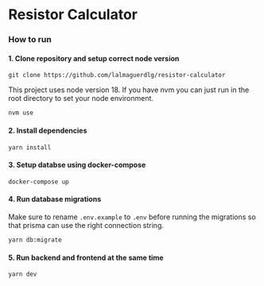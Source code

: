 # Resistor Calculator

### How to run

#### 1. Clone repository and setup correct node version


```
git clone https://github.com/lalmaguerdlg/resistor-calculator
```

This project uses node version 18. If you have nvm you can just run in the root directory to set your node environment.

```
nvm use
```

#### 2. Install dependencies

```
yarn install
```

#### 3. Setup databse using docker-compose


```
docker-compose up
```

#### 4. Run database migrations

Make sure to rename `.env.example` to `.env` before running the migrations so that prisma can use the right connection string.

```
yarn db:migrate
```

#### 5. Run backend and frontend at the same time

```
yarn dev
```
